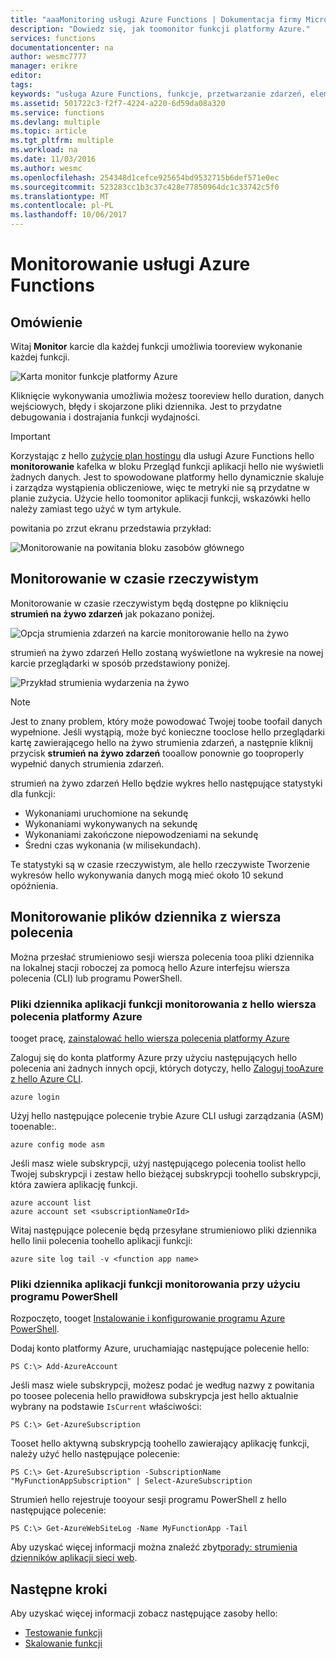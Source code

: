 ```yaml
---
title: "aaaMonitoring usługi Azure Functions | Dokumentacja firmy Microsoft"
description: "Dowiedz się, jak toomonitor funkcji platformy Azure."
services: functions
documentationcenter: na
author: wesmc7777
manager: erikre
editor: 
tags: 
keywords: "usługa Azure Functions, funkcje, przetwarzanie zdarzeń, elementy webhook, obliczanie dynamiczne, architektura bez serwera"
ms.assetid: 501722c3-f2f7-4224-a220-6d59da08a320
ms.service: functions
ms.devlang: multiple
ms.topic: article
ms.tgt_pltfrm: multiple
ms.workload: na
ms.date: 11/03/2016
ms.author: wesmc
ms.openlocfilehash: 254348d1cefce925654bd9532715b6def571e0ec
ms.sourcegitcommit: 523283cc1b3c37c428e77850964dc1c33742c5f0
ms.translationtype: MT
ms.contentlocale: pl-PL
ms.lasthandoff: 10/06/2017
---
```

# <a name="monitoring-azure-functions"></a>Monitorowanie usługi Azure Functions

## <a name="overview"></a>Omówienie 


Witaj **Monitor** karcie dla każdej funkcji umożliwia tooreview wykonanie każdej funkcji.

![Karta monitor funkcje platformy Azure](./media/functions-monitoring/monitor-tab.png) 

Kliknięcie wykonywania umożliwia możesz tooreview hello duration, danych wejściowych, błędy i skojarzone pliki dziennika. Jest to przydatne debugowania i dostrajania funkcji wydajności.


> [!IMPORTANT]
> Korzystając z hello [zużycie plan hostingu](functions-overview.md#pricing) dla usługi Azure Functions hello **monitorowanie** kafelka w bloku Przegląd funkcji aplikacji hello nie wyświetli żadnych danych. Jest to spowodowane platformy hello dynamicznie skaluje i zarządza wystąpienia obliczeniowe, więc te metryki nie są przydatne w planie zużycia. Użycie hello toomonitor aplikacji funkcji, wskazówki hello należy zamiast tego użyć w tym artykule.
> 
> powitania po zrzut ekranu przedstawia przykład:
> 
> ![Monitorowanie na powitania bloku zasobów głównego](./media/functions-monitoring/app-service-overview-monitoring.png)



## <a name="real-time-monitoring"></a>Monitorowanie w czasie rzeczywistym

Monitorowanie w czasie rzeczywistym będą dostępne po kliknięciu **strumień na żywo zdarzeń** jak pokazano poniżej. 

![Opcja strumienia zdarzeń na karcie monitorowanie hello na żywo](./media/functions-monitoring/monitor-tab-live-event-stream.png)

strumień na żywo zdarzeń Hello zostaną wyświetlone na wykresie na nowej karcie przeglądarki w sposób przedstawiony poniżej. 

![Przykład strumienia wydarzenia na żywo](./media/functions-monitoring/live-event-stream.png)


> [!NOTE]
> Jest to znany problem, który może powodować Twojej toobe toofail danych wypełnione. Jeśli wystąpią, może być konieczne tooclose hello przeglądarki kartę zawierającego hello na żywo strumienia zdarzeń, a następnie kliknij przycisk **strumień na żywo zdarzeń** tooallow ponownie go tooproperly wypełnić danych strumienia zdarzeń. 

strumień na żywo zdarzeń Hello będzie wykres hello następujące statystyki dla funkcji:

* Wykonaniami uruchomione na sekundę
* Wykonaniami wykonywanych na sekundę
* Wykonaniami zakończone niepowodzeniami na sekundę
* Średni czas wykonania (w milisekundach).

Te statystyki są w czasie rzeczywistym, ale hello rzeczywiste Tworzenie wykresów hello wykonywania danych mogą mieć około 10 sekund opóźnienia.






## <a name="monitoring-log-files-from-a-command-line"></a>Monitorowanie plików dziennika z wiersza polecenia


Można przesłać strumieniowo sesji wiersza polecenia tooa pliki dziennika na lokalnej stacji roboczej za pomocą hello Azure interfejsu wiersza polecenia (CLI) lub programu PowerShell.

### <a name="monitoring-function-app-log-files-with-hello-azure-cli"></a>Pliki dziennika aplikacji funkcji monitorowania z hello wiersza polecenia platformy Azure

tooget pracę, [zainstalować hello wiersza polecenia platformy Azure](../cli-install-nodejs.md)

Zaloguj się do konta platformy Azure przy użyciu następujących hello polecenia ani żadnych innych opcji, których dotyczy, hello [Zaloguj tooAzure z hello Azure CLI](../xplat-cli-connect.md).

    azure login

Użyj hello następujące polecenie trybie Azure CLI usługi zarządzania (ASM) tooenable:.

    azure config mode asm

Jeśli masz wiele subskrypcji, użyj następującego polecenia toolist hello Twojej subskrypcji i zestaw hello bieżącej subskrypcji toohello subskrypcji, która zawiera aplikację funkcji.

    azure account list
    azure account set <subscriptionNameOrId>

Witaj następujące polecenie będą przesyłane strumieniowo pliki dziennika hello linii polecenia toohello aplikacji funkcji:

    azure site log tail -v <function app name>

### <a name="monitoring-function-app-log-files-with-powershell"></a>Pliki dziennika aplikacji funkcji monitorowania przy użyciu programu PowerShell

Rozpoczęto, tooget [Instalowanie i konfigurowanie programu Azure PowerShell](/powershell/azure/overview).

Dodaj konto platformy Azure, uruchamiając następujące polecenie hello:

    PS C:\> Add-AzureAccount

Jeśli masz wiele subskrypcji, możesz podać je według nazwy z powitania po toosee polecenia hello prawidłowa subskrypcja jest hello aktualnie wybrany na podstawie `IsCurrent` właściwości:

    PS C:\> Get-AzureSubscription

Tooset hello aktywną subskrypcją toohello zawierający aplikację funkcji, należy użyć hello następujące polecenie:

    PS C:\> Get-AzureSubscription -SubscriptionName "MyFunctionAppSubscription" | Select-AzureSubscription

Strumień hello rejestruje tooyour sesji programu PowerShell z hello następujące polecenie:

    PS C:\> Get-AzureWebSiteLog -Name MyFunctionApp -Tail

Aby uzyskać więcej informacji można znaleźć zbyt[porady: strumienia dzienników aplikacji sieci web](../app-service-web/web-sites-enable-diagnostic-log.md#streamlogs). 

## <a name="next-steps"></a>Następne kroki
Aby uzyskać więcej informacji zobacz następujące zasoby hello:

* [Testowanie funkcji](functions-test-a-function.md)
* [Skalowanie funkcji](functions-scale.md)

